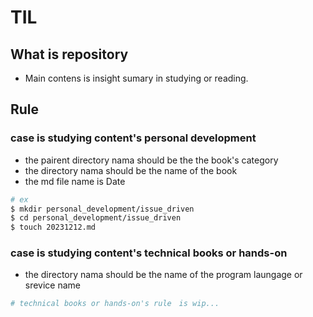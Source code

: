 # TIL

## What is repository
- Main contens is insight sumary in studying or reading.

## Rule
### case is studying content's personal development
- the pairent directory nama should be the the book's category
- the directory nama should be the name of the book
- the md file name is Date

```bash
# ex
$ mkdir personal_development/issue_driven
$ cd personal_development/issue_driven
$ touch 20231212.md
```

### case is studying content's technical books or hands-on
- the directory nama should be the name of the program laungage or srevice name

```bash
# technical books or hands-on's rule　is wip... 
```
